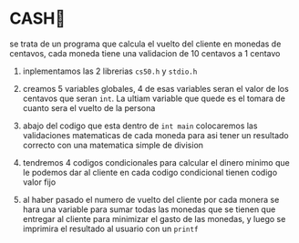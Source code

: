 # CASH:money_mouth_face:

se trata de un programa  que calcula el vuelto del cliente en monedas de centavos, cada moneda tiene una validacion de 10 centavos a 1 centavo

1) inplementamos las 2 librerias `cs50.h` y `stdio.h`

2) creamos 5 variables globales, 4 de esas variables seran el valor de los centavos que seran `int`. La ultiam variable que quede es el tomara de cuanto sera el vuelto de la persona

3) abajo del codigo que esta dentro de `int main` colocaremos las validaciones matematicas de cada moneda para asi tener un resultado correcto con una matematica simple de division

4) tendremos 4 codigos condicionales para calcular el dinero minimo que le podemos dar al cliente en cada codigo condicional tienen codigo valor fijo

5) al haber pasado el numero de vuelto del cliente por cada monera se hara una variable para sumar todas las monedas que se tienen que entregar al cliente para minimizar el gasto de las monedas, y luego se imprimira el resultado al usuario con un `printf`
